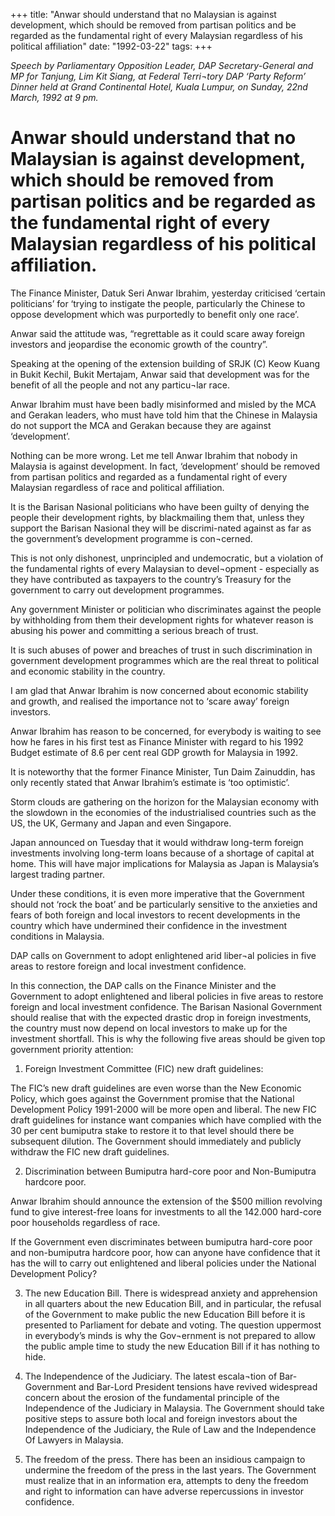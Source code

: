 +++ 
title: "Anwar should understand that no Malaysian is against development, which should be removed from partisan politics and be regarded as the fundamental right of every Malaysian  regardless of his political affiliation"
date: "1992-03-22"
tags:
+++

_Speech by Parliamentary Opposition Leader, DAP Secretary-General and MP for Tanjung, Lim Kit Siang, at Federal Terri¬tory DAP ‘Party Reform’ Dinner held at Grand Continental Hotel, Kuala Lumpur, on Sunday, 22nd March, 1992 at 9 pm._

# Anwar should understand that no Malaysian is against development, which should be removed from partisan politics and be regarded as the fundamental right of every Malaysian  regardless of his political affiliation.

The Finance Minister, Datuk Seri Anwar Ibrahim, yesterday criticised ‘certain politicians’ for ‘trying to instigate the people, particularly the Chinese to oppose development which was purportedly to benefit only one race’.</u>

Anwar said the attitude was, “regrettable as it could scare away foreign investors and jeopardise the economic growth of the country”.

Speaking at the opening of the extension building of SRJK (C) Keow Kuang in Bukit Kechil, Bukit    Mertajam, Anwar said that development was for the benefit of all the people and not any particu¬lar race.

Anwar Ibrahim must have been badly misinformed and misled by the MCA and Gerakan leaders, who must have told him that the Chinese in Malaysia do not support the MCA and Gerakan because they are against ‘development’.

Nothing can be more wrong. Let me tell Anwar Ibrahim that nobody in Malaysia is against development. In fact, ‘development’ should be removed from partisan politics and regarded as a fundamental right of every Malaysian regardless of race and political affiliation.

It is the Barisan Nasional politicians who have been guilty of denying the people their development rights, by blackmailing them that, unless they support the Barisan Nasional they will be discrimi-nated against as far as the government’s development programme is con¬cerned.

This is not only dishonest, unprincipled and undemocratic, but a violation of the fundamental rights 
of every Malaysian to devel¬opment - especially as they have contributed as taxpayers to the country’s   Treasury for the government to carry out development programmes.

Any government Minister or politician who discriminates against the people by withholding from them their development rights for whatever reason is abusing his power and committing a serious breach of trust.

It is such abuses of power and breaches of trust in such discrimination in government development programmes which are the real threat to political and economic stability in the country.

I am glad that Anwar Ibrahim is now concerned about economic stability and growth, and realised the importance not to ‘scare away’ foreign investors.

Anwar Ibrahim has reason to be concerned, for everybody is waiting to see how he fares in his first test 
as Finance Minister with regard to his 1992 Budget estimate of 8.6 per cent real GDP growth for Malaysia in 1992.


It is noteworthy that the former Finance Minister, Tun Daim Zainuddin, has only recently stated 
that Anwar Ibrahim’s estimate is ‘too optimistic’.

Storm clouds are gathering on the horizon for the Malaysian economy with the slowdown in the economies of the industrialised countries such as the US, the UK, Germany and Japan and even Singapore.

Japan announced on Tuesday that it would withdraw long-term foreign investments involving 
long-term loans because of a shortage of capital at home. This will have major implications for    Malaysia as Japan is Malaysia’s largest trading partner.

Under these conditions, it is even more imperative that the Government should not ‘rock the boat’ 
and be particularly sensitive to the anxieties and fears of both foreign and local investors to recent developments in the country which have undermined their confidence in the investment conditions in Malaysia.

DAP calls on Government to adopt enlightened arid liber¬al policies in five areas to restore foreign and local investment confidence.

In this connection, the DAP calls on the Finance Minister and the Government to adopt enlightened and liberal policies in five areas to restore foreign and local investment confidence. The Barisan Nasional Government should realise that with the expected drastic drop in foreign investments, the country must now depend on local investors to make up for the investment shortfall. This is why the following five areas should be given top government priority attention:

1. Foreign Investment Committee (FIC) new draft guidelines:

The FIC’s new draft guidelines are even worse than the New Economic Policy, which goes against the Government promise that the National Development Policy 1991-2000 will be more open and liberal. 
The new FIC draft guidelines for instance want companies which have complied with the 30 per cent bumiputra stake to restore it to that level should there be subsequent dilution. The Government should immediately and publicly withdraw the FIC new draft guidelines.

2. Discrimination between Bumiputra hard-core poor and Non-Bumiputra hardcore poor.

Anwar Ibrahim should announce the extension of the $500 million revolving fund to give interest-free loans for investments to all the 142.000 hard-core poor households regardless of race.

If the Government even discriminates between bumiputra hard-core poor and non-bumiputra hardcore poor, how can anyone have confidence that it has the will to carry out enlightened and liberal policies under the National Development Policy?

3. The new Education Bill. There is widespread anxiety and apprehension in all quarters about the new Education Bill, and in particular, the refusal of the Government to make public the new Education Bill before it is presented to Parliament for debate and voting. The question uppermost in everybody’s minds is why the Gov¬ernment is not prepared to allow the public ample time to study the new Education Bill 
if it has nothing to hide.

4. The Independence of the Judiciary. The latest escala¬tion of Bar-Government and Bar-Lord 
President tensions have revived widespread concern about the erosion of the fundamental principle 
of the Independence of the Judiciary in Malaysia. The Government should take positive steps to 
assure both local and foreign investors about the Independence of the Judiciary, the Rule of Law and 
the Independence Of Lawyers in Malaysia.

5. The freedom of the press. There has been an insidious campaign to undermine the freedom of the 
press in the last years. The Government must realize that in an information era, attempts to deny the freedom and right to information can have adverse repercussions in investor confidence. 
 
